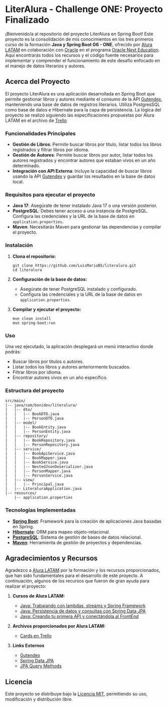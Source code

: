 # LiterAlura - Challenge ONE: Proyecto Finalizado

¡Bienvenido/a al repositorio del proyecto LiterAlura en Spring Boot! Este proyecto es la consolidación de mis conocimientos en
los tres primeros curso de la formación **Java y Spring Boot G6 - ONE**, ofrecido por [Alura LATAM](https://www.aluracursos.com) en colaboración con [Oracle](https://www.oracle.com) en
el programa [Oracle Next Education](https://www.oracle.com/lad/education/oracle-next-education). Aquí encontrarás todos los recursos y el código fuente necesarios para 
implementar y comprender el funcionamiento de este desafío enfocado en el manejo de datos literarios y autores. 

## Acerca del Proyecto

El proyecto LiterAlura es una aplicación desarrollada en Spring Boot que permite gestionar libros y autores mediante el consumo de la API [Gutendex](https://gutendex.com/), manteniendo una base de datos de registros literarios. Utiliza PostgresSQL como base de datos e Hibernate para la capa de persistencia. La lógica del proyecto se realizó siguiendo las especificaciones propuestas por Alura LATAM en el archivo de [Trello](https://trello.com/b/WDyMPDMb/literalura-challenge-java)

### Funcionalidades Principales

- **Gestión de Libros**: Permite buscar libros por título, listar todos los libros registrados y filtrar libros por idioma.
- **Gestión de Autores**: Permite buscar libros por autor, listar todos los autores registrados y encontrar autores que estaban vivos en un año determinado.
- **Integración con API Externa**: Incluye la capacidad de buscar libros usando la API [Gutendex](https://gutendex.com/) y guardar los resultados en la base de datos local.

### Requisitos para ejecutar el proyecto

- **Java 17**: Asegúrate de tener instalado Java 17 o una versión posterior.
- **PostgreSQL**: Debes tener acceso a una instancia de PostgreSQL. Configura las credenciales y la URL de la base de datos en `application.properties`.
- **Maven**: Necesitarás Maven para gestionar las dependencias y compilar el proyecto.

### Instalación

1. **Clona el repositorio:**

    ```shell
    git clone https://github.com/LuisMarioB5/literalura.git
    cd literalura
    ```

2. **Configuración de la base de datos:**
    - Asegúrate de tener PostgreSQL instalado y configurado.
    - Configura las credenciales y la URL de la base de datos en `application.properties`.

3. **Compilar y ejecutar el proyecto:**

    ```shell
    mvn clean install
    mvn spring-boot:run
    ```

### Uso

Una vez ejecutado, la aplicación desplegará un menú interactivo donde podrás:
- Buscar libros por títulos o autores.
- Listar todos los libros y autores anteriormente buscados.
- Filtrar libros por idioma.
- Encontrar autores vivos en un año específico.

### Estructura del proyecto

```text
src/main/
|-- java/com/bonidev/literalura/
|   |-- dto/
|   |   |-- BookDTO.java
|   |   |-- PersonDTO.java
|   |-- model/
|   |   |-- BookEntity.java
|   |   |-- PersonEntity.java
|   |-- repository/
|   |   |-- BookRepository.java
|   |   |-- PersonRepository.java
|   |-- service/
|   |   |-- BookApiService.java
|   |   |-- BookMapper.java
|   |   |-- BookService.java
|   |   |-- NestedJsonDeserializer.java
|   |   |-- PersonMapper.java
|   |   |-- PersonService.java
|   |-- view/
|   |   |-- Principal.java
|   |-- LiteraluraApplication.java
|-- resources/
    |-- application.properties
```

### Tecnologías Implementadas

- [**Spring Boot**](https://docs.spring.io/spring-boot/index.html): Framework para la creación de aplicaciones Java basadas en Spring.
- [**Hibernate**](https://hibernate.org/orm/documentation/6.5/): ORM para mapeo objeto-relacional.
- [**PostgreSQL**](https://www.postgresql.org/docs/): Sistema de gestión de bases de datos relacional.
- [**Maven**](https://maven.apache.org/guides/): Herramienta de gestión de proyectos y dependencias.

## Agradecimientos y Recursos

Agradezco a [Alura LATAM](https://www.aluracursos.com) por la formación y los recursos proporcionados, que han sido fundamentales para el desarrollo de este proyecto. A continuación, algunos de los recursos que fueron de gran ayuda para realizar el proyecto:

1. **Cursos de Alura LATAM:**
    - [Java: Trabajando con lambdas, streams y Spring Framework](https://app.aluracursos.com/course/java-trabajando-lambdas-streams-spring-framework)
    - [Java: Persistencia de datos y consultas con Spring Data JPA](https://app.aluracursos.com/course/java-persistencia-datos-consultas-spring-data-jpa)
    - [Java: Creando tu primera API y conectándola al FrontEnd](https://app.aluracursos.com/course/java-api-conectandola-front-end)
    
2. **Archivos proporcionados por Alura LATAM:**
    - [Cards en Trello](https://trello.com/b/WDyMPDMb/literalura-challenge-java)

3. **Links Externos**
    - [Gutendex](https://gutendex.com/)
    - [Spring Data JPA](https://docs.spring.io/spring-data/jpa/reference/index.html)
    - [JPA Query Methods](https://docs.spring.io/spring-data/jpa/reference/jpa/query-methods.html)

## Licencia

Este proyecto se distribuye bajo la [Licencia MIT](LICENSE.md), permitiendo su uso, modificación y distribución libre.